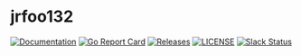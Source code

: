 # jrfoo132

[![Documentation](https://godoc.org/github.com/cb-kubecd/jrfoo132?status.svg)](https://pkg.go.dev/mod/github.com/cb-kubecd/jrfoo132)
[![Go Report Card](https://goreportcard.com/badge/github.com/cb-kubecd/jrfoo132)](https://goreportcard.com/report/github.com/cb-kubecd/jrfoo132)
[![Releases](https://img.shields.io/github/release-pre/cb-kubecd/jwizard.svg)](https://github.com/cb-kubecd/jrfoo132/releases)
[![LICENSE](https://img.shields.io/github/license/cb-kubecd/jrfoo132.svg)](https://github.com/jenkins-x-labs/jrfoo132/blob/master/LICENSE)
[![Slack Status](https://img.shields.io/badge/slack-join_chat-white.svg?logo=slack&style=social)](https://slack.k8s.io/)
